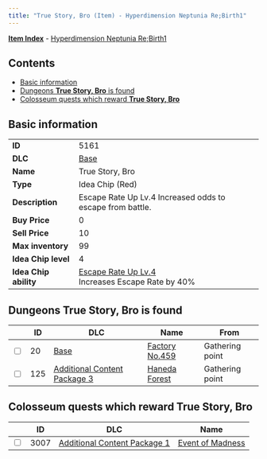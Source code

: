 ```yaml
---
title: "True Story, Bro (Item) - Hyperdimension Neptunia Re;Birth1"
---
```


[**Item Index**](/neptunia/rb1/item/index.html) - [Hyperdimension Neptunia Re;Birth1](/neptunia/rb1)

## Contents

- [Basic information](#basic-information)
- [Dungeons **True Story, Bro** is found](#dungeons-true-story-bro-is-found)
- [Colosseum quests which reward **True Story, Bro**](#colosseum-quests-which-reward-true-story-bro)

## Basic information

|   |   |
| -- | -- |
| **ID** | 5161 |
| **DLC** | [Base](/neptunia/rb1/dlc/1-base.html) |
| **Name** | True Story, Bro |
| **Type** | Idea Chip (Red) |
| **Description** | Escape Rate Up Lv.4 Increased odds to escape from battle. |
| **Buy Price** | 0 |
| **Sell Price** | 10 |
| **Max inventory** | 99 |
| **Idea Chip level** | 4 |
| **Idea Chip ability** | [Escape Rate Up Lv.4](/neptunia/rb1/avatar/1-9660-escape-rate-up-lv-4.html)<br />Increases Escape Rate by 40% |


## Dungeons **True Story, Bro** is found

|    | ID | DLC | Name | From |
| -- | -- | --- | ---- | ---- |
| <input type="checkbox" id="rb1-dungeon-1-20" class="trackbox" /> | 20 | [Base](/neptunia/rb1/dlc/1-base.html) | [Factory No.459](/neptunia/rb1/dungeon/1-20-factory-no-459.html) | Gathering point |
| <input type="checkbox" id="rb1-dungeon-12-125" class="trackbox" /> | 125 | [Additional Content Package 3](/neptunia/rb1/dlc/12-pack3.html) | [Haneda Forest](/neptunia/rb1/dungeon/12-125-haneda-forest.html) | Gathering point |


## Colosseum quests which reward **True Story, Bro**

|    | ID | DLC | Name |
| -- | -- | --- | ---- |
| <input type="checkbox" id="rb1-colosseum-10-3007" class="trackbox" /> | 3007 | [Additional Content Package 1](/neptunia/rb1/dlc/10-pack1.html) | [Event of Madness](/neptunia/rb1/colosseum/10-3007-event-of-madness.html) |

